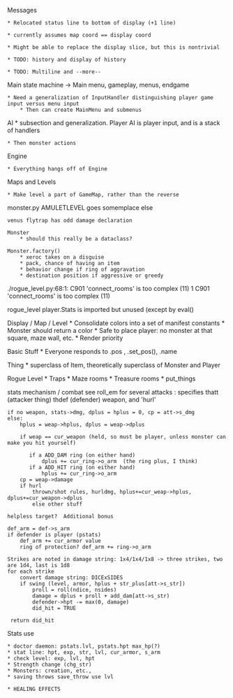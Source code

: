Messages

    * Relocated status line to bottom of display (+1 line)

    * currently assumes map coord == display coord

    * Might be able to replace the display slice, but this is nontrivial

    * TODO: history and display of history

    * TODO: Multiline and --more--

Main state machine -> Main menu, gameplay, menus, endgame

    * Need a generalization of InputHandler distinguishing player game input versus menu input
        * Then can create MainMenu and submenus

AI
    * subsection and generalization.  Player AI is player input, and is a stack of handlers

    * Then monster actions

Engine

    * Everything hangs off of Engine
    
Maps and Levels

    * Make level a part of GameMap, rather than the reverse

monster.py
    AMULETLEVEL goes somemplace else

    venus flytrap has odd damage declaration

    Monster
        * should this really be a dataclass?

    Monster.factory()
        * xeroc takes on a disguise
        * pack, chance of having an item
        * behavior change if ring of aggravation
        * destination position if aggressive or greedy

./rogue_level.py:68:1: C901 'connect_rooms' is too complex (11)
1     C901 'connect_rooms' is too complex (11)

rogue_level
    player.Stats is imported but unused (except by eval()

Display / Map / Level
    * Consolidate colors into a set of manifest constants
    * Monster should return a color
    * Safe to place player: no monster at that square, maze wall, etc.
    * Render priority

Basic Stuff
    * Everyone responds to .pos , .set_pos(), .name

Thing
    * superclass of Item, theoretically superclass of Monster and Player

Rogue Level
    * Traps
    * Maze rooms
    * Treasure rooms
    * put_things

stats mechanism / combat
    see roll_em for several attacks : specifies thatt (attacker thing) thdef (defender) weapon, and 'hurl'
    
    if no weapon, stats->dmg, dplus = hplus = 0, cp = att->s_dmg
    else:
        hplus = weap->hplus, dplus = weap->dplus
    
        if weap == cur_weapon (held, so must be player, unless monster can make you hit yourself)
    
           if a ADD_DAM ring (on either hand)
               dplus += cur_ring->o_arm  (the ring plus, I think)
           if a ADD_HIT ring (on either hand)
               hplus += cur_ring->o_arm
        cp = weap->damage
        if hurl
            thrown/shot rules, hurldmg, hplus+=cur_weap->hplus, dplus+=cur_weapon->dplus
            else other stuff
    
    helpless target?  Additional bonus
    
    def_arm = def->s_arm
    if defender is player (pstats)
        def_arm += cur_armor value
        ring of protection? def_arm += ring->o_arm
    
    Strikes are noted in damage string: 1x4/1x4/1x8 -> three strikes, two are 1d4, last is 1d8
    for each strike
        convert damage string: DICExSIDES
        if swing (level, armor, hplus + str_plus[att->s_str])
            proll = roll(ndice, nsides)
            damage = dplus + proll + add_dam[att->s_str)
            defender->hpt -= max(0, damage)
            did_hit = TRUE
            
     return did_hit
     
Stats use

    * doctor daemon: pstats.lvl, pstats.hpt max_hp(?)
    * stat line: hpt, exp, str, lvl, cur_armor, s_arm
    * check level: exp, lvl, hpt
    * Strength change (chg_str)
    * Monsters: creation, etc., 
    * saving throws save_throw use lvl
    
    * HEALING EFFECTS